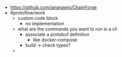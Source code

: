 - https://github.com/ianarawjo/ChainForge
- #protoflow/work
	- custom code block
		- no implementation
	- what are the commands you want to run in a cli
		- associate a protobuf definition
			- like docker-compose
		- build -> check types?
	-